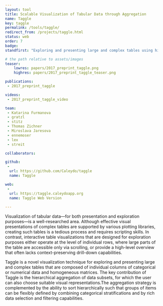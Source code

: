 ```yaml
---
layout: tool
title: Scalable Visualization of Tabular Data through Aggregation
name: Taggle
key: taggle
permalink: /tools/taggle/
redirect_from: /projects/taggle.html
status: web
order: 7
badge:
standfirst: "Exploring and presenting large and complex tables using hierarchical aggregation of data subsets."

# the path relative to assets/images
teaser:
    lowres: papers/2017_preprint_taggle.png
    highres: papers/2017_preprint_taggle_teaser.png

publications:
 - 2017_preprint_taggle

videos:
 - 2017_preprint_taggle_video

team:
 - Katarina Furmanova
 - gratzl
 - stitz
 - Thomas Zichner
 - Miroslava Jaresova
 - ennemoser
 - lex
 - streit

collaborators:

github:
 -
  url: https://github.com/Caleydo/taggle
  name: Taggle

web:
 -
  url: https://taggle.caleydoapp.org
  name: Taggle Web Version
  
---
```


Visualization of tabular data&mdash;for both presentation and exploration purposes&mdash;is a well-researched area. Although effective visual presentations of complex tables are supported by various plotting libraries, creating such tables is a tedious process and requires scripting skills. In contrast, interactive table visualizations that are designed for exploration purposes either operate at the level of individual rows, where large parts of the table are accessible only via scrolling, or provide a high-level overview that often lacks context-preserving drill-down capabilities.

Taggle is a novel visualization technique for exploring and presenting large and complex tables that are composed of individual columns of categorical or numerical data and homogeneous matrices. The key contribution of Taggle is the hierarchical aggregation of data subsets, for which the user can also choose suitable visual representations.The aggregation strategy is complemented by the ability to sort hierarchically such that groups of items can be flexibly defined by combining categorical stratifications and by rich data selection and filtering capabilities. 
